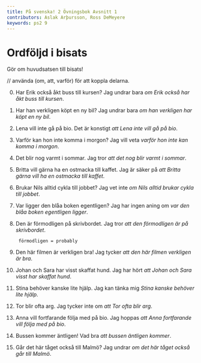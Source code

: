 ```yaml
---
title: På svenska! 2 Övningsbok Avsnitt 1
contributors: Aslak Arþursson, Ross DeMeyere
keywords: ps2 9
---
```


Ordföljd i bisats
=================

Gör om huvudsatsen till bisats!

// använda (om, att, varför) för att koppla delarna.

0. Har Erik också åkt buss till kursen?
   Jag undrar bara *om Erik också har åkt buss till kursen*.
   
1. Har han verkligen köpt en ny bil?
   Jag undrar bara *om han verkligen har köpt en ny bil*.

2. Lena vill inte gå på bio.
   Det är konstigt *att Lena inte vill gå på bio*.

3. Varför kan hon inte komma i morgon?
   Jag vill veta *varför hon inte kan komma i morgon*.

4. Det blir nog varmt i sommar.
   Jag tror *att det nog blir varmt i sommar*.

5. Britta vill gärna ha en ostmacka till kaffet.
   Jag är säker på *att Britta gärna vill ha en ostmacka till kaffet*.

6. Brukar Nils alltid cykla till jobbet?
   Jag vet inte *om Nils alltid brukar cykla till jobbet*.

7. Var ligger den blåa boken egentligen?
   Jag har ingen aning om *var den blåa boken egentligen ligger*.

8. Den är förmodligen på skrivbordet.
   Jag tror *att den förmodligen är på skrivbordet*.

        förmodligen = probably

9. Den här filmen är verkligen bra!
   Jag tycker *att den här filmen verkligen är bra*.

10. Johan och Sara har visst skaffat hund.
    Jag har hört *att Johan och Sara visst har skaffat hund*.

11. Stina behöver kanske lite hjälp.
    Jag kan tänka mig *Stina kanske behöver lite hjälp*.

12. Tor blir ofta arg.
    Jag tycker inte om *att Tor ofta blir arg*.

13. Anna vill fortfarande följa med på bio.
    Jag hoppas *att Anna fortfarande vill följa med på bio*.

14. Bussen kommer äntligen!
    Vad bra *att bussen äntligen kommer*.
    
15. Går det här tåget också till Malmö?
    Jag undrar *om det här tåget också går till Malmö*.
